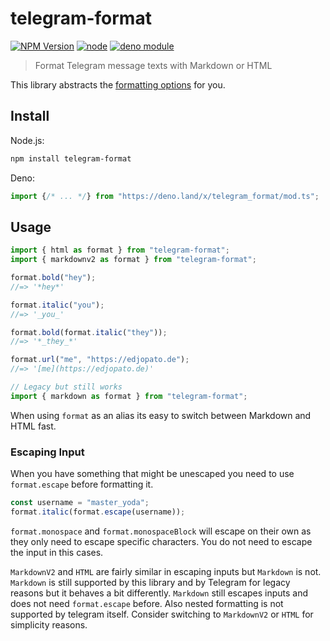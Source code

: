 # telegram-format

[![NPM Version](https://img.shields.io/npm/v/telegram-format.svg)](https://www.npmjs.com/package/telegram-format)
[![node](https://img.shields.io/node/v/telegram-format.svg)](https://www.npmjs.com/package/telegram-format)
[![deno module](https://shield.deno.dev/x/telegram_format)](https://deno.land/x/telegram_format)

> Format Telegram message texts with Markdown or HTML

This library abstracts the
[formatting options](https://core.telegram.org/bots/api#formatting-options) for
you.

## Install

Node.js:

```bash
npm install telegram-format
```

Deno:

```ts
import {/* ... */} from "https://deno.land/x/telegram_format/mod.ts";
```

## Usage

```ts
import { html as format } from "telegram-format";
import { markdownv2 as format } from "telegram-format";

format.bold("hey");
//=> '*hey*'

format.italic("you");
//=> '_you_'

format.bold(format.italic("they"));
//=> '*_they_*'

format.url("me", "https://edjopato.de");
//=> '[me](https://edjopato.de)'

// Legacy but still works
import { markdown as format } from "telegram-format";
```

When using `format` as an alias its easy to switch between Markdown and HTML
fast.

### Escaping Input

When you have something that might be unescaped you need to use `format.escape`
before formatting it.

```ts
const username = "master_yoda";
format.italic(format.escape(username));
```

`format.monospace` and `format.monospaceBlock` will escape on their own as they
only need to escape specific characters. You do not need to escape the input in
this cases.

`MarkdownV2` and `HTML` are fairly similar in escaping inputs but `Markdown` is
not. `Markdown` is still supported by this library and by Telegram for legacy
reasons but it behaves a bit differently. `Markdown` still escapes inputs and
does not need `format.escape` before. Also nested formatting is not supported by
telegram itself. Consider switching to `MarkdownV2` or `HTML` for simplicity
reasons.
